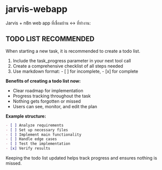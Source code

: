# jarvis-webapp

Jarvis + n8n web app ที่เชื่อมบ้าน ↔ ที่ทำงาน:

## TODO LIST RECOMMENDED

When starting a new task, it is recommended to create a todo list.

1. Include the task_progress parameter in your next tool call
2. Create a comprehensive checklist of all steps needed
3. Use markdown format: - [ ] for incomplete, - [x] for complete

**Benefits of creating a todo list now:**

- Clear roadmap for implementation
- Progress tracking throughout the task
- Nothing gets forgotten or missed
- Users can see, monitor, and edit the plan

**Example structure:**

```markdown
- [ ] Analyze requirements
- [ ] Set up necessary files
- [ ] Implement main functionality
- [ ] Handle edge cases
- [ ] Test the implementation
- [x] Verify results
```

Keeping the todo list updated helps track progress and ensures nothing is missed.
